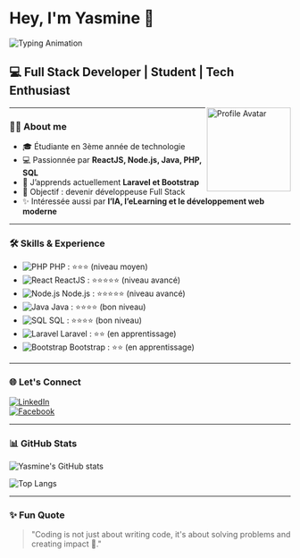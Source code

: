 # Hey, I'm Yasmine 👋  
![Typing Animation](https://readme-typing-svg.demolab.com?font=Fira+Code&pause=1000&color=FF5733&width=435&lines=Full+Stack+Developer;Student+in+Technology;Passionate+about+AI+%26+Web+Dev)

## 💻 Full Stack Developer | Student | Tech Enthusiast  
<img src="![fe61e971-4843-4aec-beda-1887b6ffbfda](https://github.com/user-attachments/assets/5743b2e6-77b1-4d5c-8be9-f1e251fed58a)
" 
     alt="Profile Avatar" width="150" align="right" />

---

### 👩‍🎓 About me
- 🎓 Étudiante en 3ème année de technologie  
- 💻 Passionnée par **ReactJS, Node.js, Java, PHP, SQL**  
- 🌱 J’apprends actuellement **Laravel et Bootstrap**  
- 🎯 Objectif : devenir développeuse Full Stack  
- ✨ Intéressée aussi par **l’IA, l’eLearning et le développement web moderne**  

---

### 🛠 Skills & Experience
- ![PHP](https://img.icons8.com/color/48/000000/php.png) PHP : ⭐⭐⭐ (niveau moyen)  
- ![React](https://img.icons8.com/color/48/000000/react-native.png) ReactJS : ⭐⭐⭐⭐⭐ (niveau avancé)  
- ![Node.js](https://img.icons8.com/color/48/000000/nodejs.png) Node.js : ⭐⭐⭐⭐⭐ (niveau avancé)  
- ![Java](https://img.icons8.com/color/48/000000/java-coffee-cup-logo.png) Java : ⭐⭐⭐⭐ (bon niveau)  
- ![SQL](https://img.icons8.com/color/48/000000/sql.png) SQL : ⭐⭐⭐⭐ (bon niveau)  
- ![Laravel](https://img.icons8.com/color/48/000000/laravel.png) Laravel : ⭐⭐ (en apprentissage)  
- ![Bootstrap](https://img.icons8.com/color/48/000000/bootstrap.png) Bootstrap : ⭐⭐ (en apprentissage)  

---

### 🌐 Let's Connect
[![LinkedIn](https://img.shields.io/badge/LinkedIn-Connect-blue?style=for-the-badge&logo=linkedin)](https://www.linkedin.com/in/yasmine-hassine-b56a122a5/)  
[![Facebook](https://img.shields.io/badge/Facebook-Connect-blue?style=for-the-badge&logo=facebook)](https://www.facebook.com/yasmine.hassine.645016)  

---

### 📊 GitHub Stats  
![Yasmine's GitHub stats](https://github-readme-stats.vercel.app/api?username=YasmineHassine&show_icons=true&theme=radical)  

![Top Langs](https://github-readme-stats.vercel.app/api/top-langs/?username=YasmineHassine&layout=compact&theme=radical)  

---

### ✨ Fun Quote
> "Coding is not just about writing code, it's about solving problems and creating impact 🚀."
